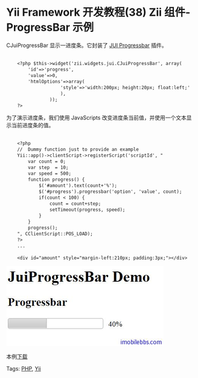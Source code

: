 # Yii Framework 开发教程(38) Zii 组件-ProgressBar 示例

CJuiProgressBar 显示一进度条。它封装了 [JUI Progressbar](http://jqueryui.com/demos/progressbar/) 插件。

```

    <?php $this->widget('zii.widgets.jui.CJuiProgressBar', array(
    	'id'=>'progress',
    	'value'=>0,
    	'htmlOptions'=>array(
    				'style'=>'width:200px; height:20px; float:left;'
    				),
    			));
    ?>

```

为了演示进度条，我们使用 JavaScripts 改变进度条当前值，并使用一个文本显示当前进度条的值。

```

    <?php
    //  Dummy function just to provide an example
    Yii::app()->clientScript->registerScript('scriptId', "
    	var count = 0;
    	var step  = 10;
    	var speed = 500;
    	function progress() {
    		$('#amount').text(count+'%');
    		$('#progress').progressbar('option', 'value', count);
    		if(count < 100) {
    			count = count+step;
    			setTimeout(progress, speed);
    		}
    	}
    	progress();
    ", CClientScript::POS_LOAD);
    ?>
    ...
    
    <div id="amount" style="margin-left:210px; padding:3px;"></div>

```

![picture38.1](images/38.1.jpg)

本例[下载](http://www.imobilebbs.com/download/yii/JuiProgressBarDemo.zip)

Tags: [PHP](http://www.imobilebbs.com/wordpress/archives/tag/php), [Yii](http://www.imobilebbs.com/wordpress/archives/tag/yii)

 